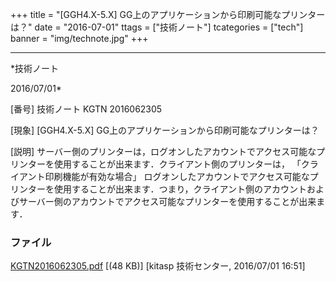 ﻿+++
title = "[GGH4.X-5.X] GG上のアプリケーションから印刷可能なプリンターは？"
date = "2016-07-01"
ttags = ["技術ノート"]
tcategories = ["tech"]
banner = "img/technote.jpg"
+++

-----------------------------------------------------------------------------------------------------------------------------

*技術ノート

2016/07/01*


[番号]
技術ノート KGTN 2016062305

[現象]
[GGH4.X-5.X] GG上のアプリケーションから印刷可能なプリンターは？

[説明]
サーバー側のプリンターは，ログオンしたアカウントでアクセス可能なプリンターを使用することが出来ます．クライアント側のプリンターは，
「クライアント印刷機能が有効な場合」
ログオンしたアカウントでアクセス可能なプリンターを使用することが出来ます．つまり，クライアント側のアカウントおよびサーバー側のアカウントでアクセス可能なプリンターを使用することが出来ます．


### ファイル

 
 


[KGTN2016062305.pdf](http://techreport.kitasp.net/attachments/download/2748/KGTN2016062305.pdf)
 [(48 KB)] [kitasp 技術センター, 2016/07/01
16:51]


 


 


